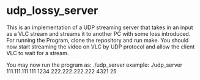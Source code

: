 # udp_lossy_server
This is an implementation of a UDP streaming server that takes in an input as a VLC stream and streams it to another PC with some loss introduced.
For running the Program, clone the repository and run make.
You should now start streaming the video on VLC by UDP protocol and allow the client VLC to wait for a stream.

You may now run the program as:
./udp_server <source IP> <source port> <destination IP> <destination port> <loss rate percentage>
example:
./udp_server 111.111.111.111 1234 222.222.222.222 4321 25
